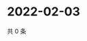 # 2022-02-03

共 0 条

<!-- BEGIN WEIBO -->
<!-- 最后更新时间 Thu Feb 03 2022 11:15:08 GMT+0800 (China Standard Time) -->

<!-- END WEIBO -->
